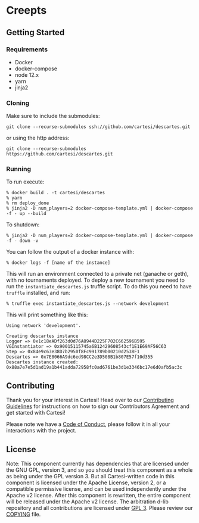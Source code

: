 # Creepts

## Getting Started

### Requirements

- Docker
- docker-compose
- node 12.x
- yarn
- jinja2

### Cloning

Make sure to include the submodules:
```
git clone --recurse-submodules ssh://github.com/cartesi/descartes.git
```
or using the http address:
```
git clone --recurse-submodules https://github.com/cartesi/descartes.git
```

### Running

To run execute:
```
% docker build . -t cartesi/descartes
% yarn
% rm deploy_done
% jinja2 -D num_players=2 docker-compose-template.yml | docker-compose -f - up --build
```

To shutdown:
```
% jinja2 -D num_players=2 docker-compose-template.yml | docker-compose -f - down -v
```

You can follow the output of a docker instance with:
```
% docker logs -f [name of the instance]
```

This will run an environment connected to a private net (ganache or geth), with no tournaments deployed.
To deploy a new tournament you need to run the `instantiate_descartes.js` truffle script. To do this you need to have `truffle` installed, and run:

```
% truffle exec instantiate_descartes.js --network development
```
This will print something like this:

```
Using network 'development'.

Creating descartes instance
Logger => 0x1c18eADf263d0d76A8944D225F702C662596B595
VGInstantiator => 0x90015115745a6B12429608543cf1E1E69AF56C63
Step => 0x84e9c63e38D7b2950f8Fc991789b00210d2538F1
Descartes => 0x7E8066A9dc6ed98CC2e3D508B1b807E57f10d355
Descartes instance created: 0x88a7e7e5d1ad19a1b441adda72958fc0ad6761be3d1e3346bc17e6d0afb5ac3c
```

## Contributing

Thank you for your interest in Cartesi! Head over to our [Contributing Guidelines](CONTRIBUTING.md) for instructions on how to sign our Contributors Agreement and get started with Cartesi!

Please note we have a [Code of Conduct](CODE_OF_CONDUCT.md), please follow it in all your interactions with the project.

## License

Note: This component currently has dependencies that are licensed under the GNU GPL, version 3, and so you should treat this component as a whole as being under the GPL version 3. But all Cartesi-written code in this component is licensed under the Apache License, version 2, or a compatible permissive license, and can be used independently under the Apache v2 license. After this component is rewritten, the entire component will be released under the Apache v2 license.
The arbitration d-lib repository and all contributions are licensed under
[GPL 3](https://www.gnu.org/licenses/gpl-3.0.en.html). Please review our [COPYING](COPYING) file.
